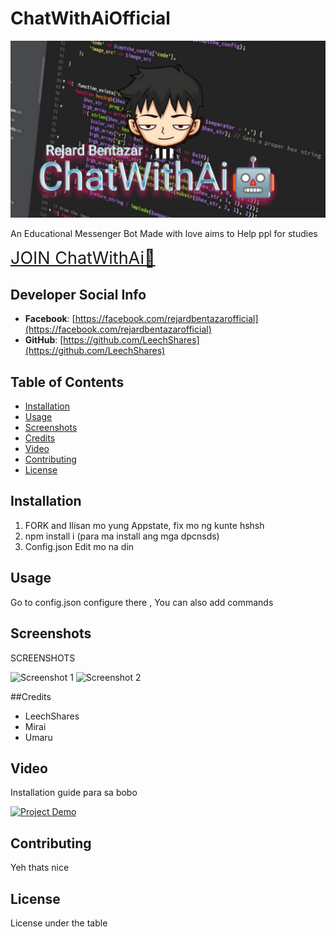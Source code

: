 # ChatWithAiOfficial

![logo](rejard/logo.jpg)

An Educational Messenger Bot Made with love aims to Help ppl for studies

<a style="font-size:27px" href="https://m.me/j/Abbl63EsX-6_NN7W/">JOIN ChatWithAi🤖</a>

## Developer Social Info

- **Facebook**: [https://facebook.com/rejardbentazarofficial](https://facebook.com/rejardbentazarofficial)
- **GitHub**: [https://github.com/LeechShares](https://github.com/LeechShares)

## Table of Contents
- [Installation](#installation)
- [Usage](#usage)
- [Screenshots](#screenshots)
- [Credits](#credits)
- [Video](#video)
- [Contributing](#contributing)
- [License](#license)

## Installation
 1. FORK and Ilisan mo yung Appstate, fix mo ng kunte hshsh
 2. npm install i (para ma install ang mga dpcnsds)
 3. Config.json Edit mo na din

## Usage
Go to config.json configure there , You can also add commands 

## Screenshots
SCREENSHOTS

![Screenshot 1](rejard/screenshot1.png)
![Screenshot 2](rejard/screenshot2.png)

##Credits
- LeechShares 
- Mirai 
- Umaru


## Video
Installation guide para sa bobo

[![Project Demo](http://img.youtube.com/vi/YOUTUBE_VIDEO_ID/0.jpg)](http://www.youtube.com/watch?v=YOUTUBE_VIDEO_ID)

## Contributing
Yeh thats nice 

## License
License under the table
